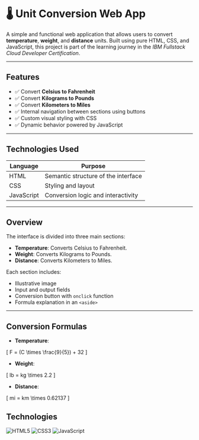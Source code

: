 # 🌡️ Unit Conversion Web App

A simple and functional web application that allows users to convert **temperature**, **weight**, and **distance** units. Built using pure HTML, CSS, and JavaScript, this project is part of the learning journey in the *IBM Fullstack Cloud Developer Certification*.

---

##  Features

- ✅ Convert **Celsius to Fahrenheit**
- ✅ Convert **Kilograms to Pounds**
- ✅ Convert **Kilometers to Miles**
- ✅ Internal navigation between sections using buttons
- ✅ Custom visual styling with CSS
- ✅ Dynamic behavior powered by JavaScript

---

##  Technologies Used

| Language     | Purpose                             |
|--------------|-------------------------------------|
| HTML         | Semantic structure of the interface |
| CSS          | Styling and layout                  |
| JavaScript   | Conversion logic and interactivity  |

---

##  Overview

The interface is divided into three main sections:
- **Temperature**: Converts Celsius to Fahrenheit.
- **Weight**: Converts Kilograms to Pounds.
- **Distance**: Converts Kilometers to Miles.

Each section includes:
- Illustrative image
- Input and output fields
- Conversion button with `onclick` function
- Formula explanation in an `<aside>`

---

##  Conversion Formulas

- **Temperature**:
  

\[
  F = (C \times \frac{9}{5}) + 32
  \]



- **Weight**:
  

\[
  lb = kg \times 2.2
  \]



- **Distance**:
  

\[
  mi = km \times 0.62137
  \]

##  Technologies

![HTML5](https://img.shields.io/badge/HTML5-E34F26?style=for-the-badge&logo=html5&logoColor=white)
![CSS3](https://img.shields.io/badge/CSS3-1572B6?style=for-the-badge&logo=css3&logoColor=white)
![JavaScript](https://img.shields.io/badge/JavaScript-F7DF1E?style=for-the-badge&logo=javascript&logoColor=black)